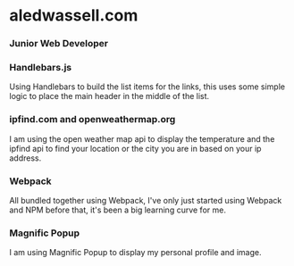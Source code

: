 # aledwassell.com
### Junior Web Developer

### Handlebars.js
Using Handlebars to build the list items for the links, this uses some simple logic to place the main header in the middle of the list.

### ipfind.com and openweathermap.org
I am using the open weather map api to display the temperature and the ipfind api to find your location or the city you are in based on your ip address.

### Webpack
All bundled together using Webpack, I've only just started using Webpack and NPM before that, it's been a big learning curve for me.

### Magnific Popup
I am using Magnific Popup to display my personal profile and image.
